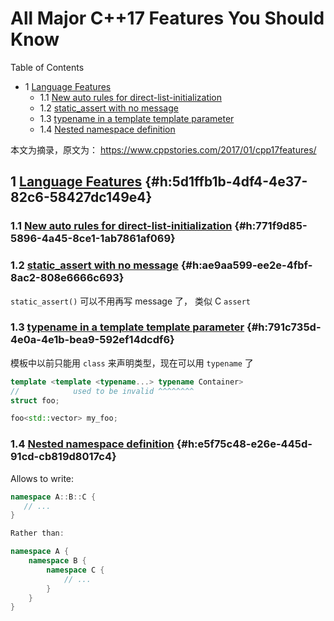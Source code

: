 # All Major C++17 Features You Should Know


<div class="ox-hugo-toc toc has-section-numbers">

<div class="heading">Table of Contents</div>

- <span class="section-num">1</span> [Language Features](#h:5d1ffb1b-4df4-4e37-82c6-58427dc149e4)
    - <span class="section-num">1.1</span> [New auto rules for direct-list-initialization](#h:771f9d85-5896-4a45-8ce1-1ab7861af069)
    - <span class="section-num">1.2</span> [static_assert with no message](#h:ae9aa599-ee2e-4fbf-8ac2-808e6666c693)
    - <span class="section-num">1.3</span> [typename in a template template parameter](#h:791c735d-4e0a-4e1b-bea9-592ef14dcdf6)
    - <span class="section-num">1.4</span> [Nested namespace definition](#h:e5f75c48-e26e-445d-91cd-cb819d8017c4)

</div>
<!--endtoc-->


本文为摘录，原文为： https://www.cppstories.com/2017/01/cpp17features/



## <span class="section-num">1</span> [Language Features](https://www.cppstories.com/2017/01/cpp17features/#language-features) {#h:5d1ffb1b-4df4-4e37-82c6-58427dc149e4}


### <span class="section-num">1.1</span> [New auto rules for direct-list-initialization](https://www.cppstories.com/2017/01/cpp17features/#new-auto-rules-for-direct-list-initialization) {#h:771f9d85-5896-4a45-8ce1-1ab7861af069}


### <span class="section-num">1.2</span> [static_assert with no message](https://www.cppstories.com/2017/01/cpp17features/#static_assert-with-no-message) {#h:ae9aa599-ee2e-4fbf-8ac2-808e6666c693}

`static_assert()` 可以不用再写 message 了， 类似 C `assert`


### <span class="section-num">1.3</span> [typename in a template template parameter](https://www.cppstories.com/2017/01/cpp17features/#typename-in-a-template-template-parameter) {#h:791c735d-4e0a-4e1b-bea9-592ef14dcdf6}

模板中以前只能用 `class` 来声明类型，现在可以用 `typename` 了

```c++
template <template <typename...> typename Container>
//            used to be invalid ^^^^^^^^
struct foo;

foo<std::vector> my_foo;
```


### <span class="section-num">1.4</span> [Nested namespace definition](https://www.cppstories.com/2017/01/cpp17features/#nested-namespace-definition) {#h:e5f75c48-e26e-445d-91cd-cb819d8017c4}

Allows to write:

```c++
namespace A::B::C {
   // ...
}

Rather than:

namespace A {
    namespace B {
        namespace C {
            // ...
        }
    }
}

```

